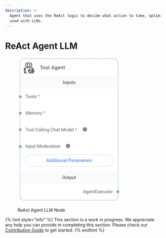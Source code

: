 ```yaml
---
description: >-
  Agent that uses the ReAct logic to decide what action to take, optimized to be
  used with LLMs.
---
```


# ReAct Agent LLM

<figure><img src="../../../.gitbook/assets/image (7) (1) (1) (1).png" alt="" width="335"><figcaption><p>ReAct Agent LLM Node</p></figcaption></figure>

{% hint style="info" %}
This section is a work in progress. We appreciate any help you can provide in completing this section. Please check our [Contribution Guide](https://toi500.gitbook.io/flowise-docs/contributing) to get started.
{% endhint %}
